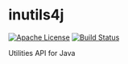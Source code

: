 inutils4j
======================
[![Apache License](http://img.shields.io/badge/license-ASL-blue.svg)](https://github.com/brunocvcunha/inutils4j/blob/master/LICENSE)
[![Build Status](https://travis-ci.org/brunocvcunha/inutils4j.svg)](https://travis-ci.org/brunocvcunha/inutils4j)

Utilities API for Java
